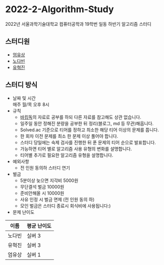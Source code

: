 # 2022-2-Algorithm-Study
2022년 서울과학기술대학교 컴퓨터공학과 19학번 일동 하반기 알고리즘 스터디

## 스터디원
- [엄유상](https://github.com/eomyoosang)
- [노다빈](https://github.com/nodb)
- [유혁진](https://github.com/yhj0329)

## 스터디 방식
- 날짜 및 시간  
매주 월/목 오후 8시
- 규칙
   - [바킹독](https://blog.encrypted.gg/category/%EA%B0%95%EC%A2%8C/%EC%8B%A4%EC%A0%84%20%EC%95%8C%EA%B3%A0%EB%A6%AC%EC%A6%98)의 자료로 공부를 하되 다른 자료를 참고해도 상관 없습니다.
   - 일주일 동안 정해진 분량을 공부한 뒤 정리(블로그, md 등 무관)해옵니다.
   - Solved.ac 기준으로 티어를 정하고 최소한 해당 티어 이상의 문제를 풉니다.
   - 한 회차 이전 문제를 최소 한 문제 이상 풀어야 합니다.
   - 스터디 당일에는 숙제 검사를 진행한 뒤 푼 문제의 티어 순으로 발표합니다.
   - 가능하면 티어 별로 알고리즘 사용 유형의 변화를 설명합니다.
   - 티어별 추가로 필요한 알고리즘 유형을 설명합니다.
- 예외사항
   - 전 인원 동의하 스터디 연기
- 벌금
   - 5분이상 늦으면 지각비 5000원
   - 무단결석 벌금 10000원
   - 준비안해올 시 10000원
   - 사유 인정 시 벌금 면제 (전 인원 동의 하)
   - 모인 벌금은 스터디 종료시 회식비에 사용됩니다:)
- 문제 난이도

|이름|평균 난이도|
|--|-----|
|노다빈|실버 3|
|유혁진|실버 3|
|엄유상|실버 1|
